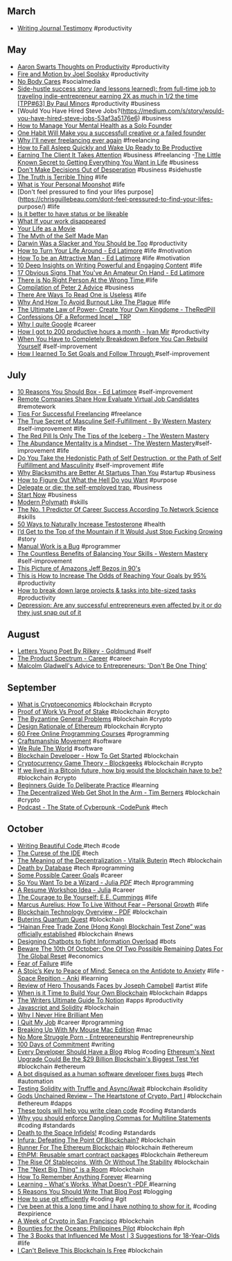 ## March
- [Writing Journal Testimony](https://www.lds.org/ensign/2008/04/my-journal-my-testimony?lang=eng) #productivity
## May
- [Aaron Swarts Thoughts on Productivity](http://www.aaronsw.com/weblog/productivity) #productivity
- [Fire and Motion by Joel Spolsky](https://www.joelonsoftware.com/2002/01/06/fire-and-motion/) #productivity
- [No Body Cares](http://florentcrivello.com/index.php/2018/05/20/nobody-cares/) #socialmedia
- [Side-hustle success story (and lessons learned): from full-time job to traveling indie-entrepreneur earning 2X as much in 1/2 the time [TPP#63] By Paul Minors](https://paulminors.com/side-hustle-success-story/) #productivity #business
- [Would You Have Hired Steve Jobs?(https://medium.com/s/story/would-you-have-hired-steve-jobs-53af3a5176e6) #business
- [How to Manage Your Mental Health as a Solo Founder](https://medium.com/@robynvinter/how-to-manage-your-mental-health-as-a-solo-founder-e1305ceac1da)
- [One Habit Will Make you a successfull creative or a failed founder](https://medium.com/swlh/one-habit-will-make-you-a-successful-creative-or-a-failed-founder-cc4e2d0db66f) 
- [Why I'll never freelancing ever again](https://medium.com/swlh/why-ill-never-f-freelance-ever-again-4325889492df) #freelancing
- [How to Fall Asleep Quickly and Wake Up Ready to Be Productive](https://betterhumans.coach.me/how-to-fall-asleep-quickly-and-wake-up-ready-to-be-productive-cd7eadad010d)
- [Earning The Client It Takes Attention](https://medium.com/@jhubbel/earning-the-client-it-takes-attention-8b95178cde19) #business #freelancing
-[The Little Known Secret to Getting Everything You Want in Life](https://medium.com/the-mission/a-little-known-secret-to-getting-everything-you-want-in-life-1264612d4c4d) #business
- [Don't Make Decisions Out of Desperation](https://chrisguillebeau.com/dont-make-decisions-out-of-desperation/) #business #sidehustle
- [The Truth is Terrible Thing](https://chrisguillebeau.com/the-truth-is-a-terrible-thing/) #life
- [What is Your Personal Moonshot](https://chrisguillebeau.com/what-is-your-personal-moonshot/) #life
- [Don't feel pressured to find your lifes purpose](https://chrisguillebeau.com/dont-feel-pressured-to-find-your-lifes- purpose/) #life
- [Is it better to have status or be likeable](https://chrisguillebeau.com/is-it-better-to-have-status-or-be-likable/)
- [What If your work disappeared](https://chrisguillebeau.com/what-if-your-work-disappeared/)
- [Your Life as a Movie](https://chrisguillebeau.com/your-life-as-a-movie)
- [The Myth of the Self Made Man](https://chrisguillebeau.com/the-myth-of-the-self-made-man/)
- [Darwin Was a Slacker and You Should be Too](http://nautil.us/issue/46/balance/darwin-was-a-slacker-and-you-should-be-too) #productivity
- [How to Turn Your Life Around - Ed Latimore](https://edlatimore.com/how-to-turn-your-life-around/) #life #motivation
- [How To be an Attractive Man - Ed Latimore](https://edlatimore.com/how-to-be-an-attractive-man/) #life #motivation
- [10 Deep Insights on Writing Powerful and Engaging Content](https://edlatimore.com/10-deep-insights-on-writing-powerful-and-engaging-content/) #life
- [17 Obvious Signs That You've An Amateur On Hand - Ed Latimore](https://edlatimore.com/17-obvious-signs-that-youve-got-an-amateur-on-hand/)
- [There is No Right Person At the Wrong Time ](https://medium.com/@krisgage/there-is-no-right-person-wrong-time-494e8778d0ed) #life
- [Compilation of Peter 2 Advice](https://www.thefastlaneforum.com/community/threads/compilation-of-peter2-advice-must-read.18928/) #business
- [There Are Ways To Read One is Useless](https://medium.com/personal-growth/there-are-two-ways-to-read-one-is-useless-cc152cf4f51b) #life
- [Why And How To Avoid Burnout Like The Plague](https://theascent.pub/why-and-how-to-avoid-burnout-like-the-plague-d66a74ffac20) #life 
- [The Ultimate Law of Power- Create Your Own Kingdome - TheRedPill](https://www.reddit.com/r/TheRedPill/comments/8syo86/the_ultimate_law_of_power_create_your_own_kingdom/)
- [Confessions OF a Reformed Incel _ TRP](https://whoism3.wordpress.com/2012/11/17/confessions-of-a-reformed-incel/)
- [Why I quite Google](https://mtlynch.io/why-i-quit-google/) #career
- [How I got to 200 productive hours a month - Ivan Mir](https://www.indiehackers.com/@ivm/a8fff164a9) #productivity
- [When You Have to Completely Breakdown Before You Can Rebuild Yourself](http://www.theemotionmachine.com/when-you-have-to-completely-breakdown-before-you-can-rebuild-yourself/) #self-improvement
- [How I learned To Set Goals and Follow Through ](https://www.reddit.com/r/NonZeroDay/comments/8j3lo5/how_i_learned_to_set_goals_and_follow_through/) #self-improvement
 ## July
- [10 Reasons You Should Box - Ed Latimore](https://edlatimore.com/10-reasons-you-should-box/) #self-improvement
- [Remote Companies Share How Evaluate Virtual Job Candidates](https://remote.co/remote-companies-share-how-evaluate-virtual-job-candidates) #remotework
- [Tips For Successful Freelancing](https://www.reddit.com/r/typicalprogrammer/comments/66ve5c/tips_for_successful_freelancing/) #freelance
- [The True Secret of Masculine Self-Fulfillment - By Western Mastery](http://www.westernmastery.com/2018/07/05/secret-masculine-fulfillment/) #self-improvement #life
- [The Red Pill Is Only The Tips of the Iceberg - The Western Mastery](http://www.westernmastery.com/2017/05/27/the-red-pill-is-only-the-tip-of-the-iceberg/)
- [The Abundance Mentality is a Mindset - The Western Mastery](http://www.westernmastery.com/2017/05/21/the-abundance-mentality-is-a-life-mindset/)#self-improvement #life
- [Do You Take the Hedonistic Path of Self Destruction, or the Path of Self Fulfillment and Masculinity](http://www.westernmastery.com/2017/05/07/take-hedonistic-path-self-destruction-path-self-fulfillment-masculinity/) #self-improvement #life
- [Why Blacksmiths are Better At Startups Than You](https://medium.com/swlh/why-blacksmiths-are-better-at-startups-than-you-dcbffe5c004c) #startup #business
- [How to Figure Out What the Hell Do you Want](https://medium.com/the-mission/how-to-figure-out-what-the-hell-you-want-to-do-with-your-life-11093936a4ba) #purpose
- [Delegate or die: the self-employed trap.](https://sivers.org/delegate) #business
- [Start Now](https://sivers.org/startnow) #business
- [Modern Polymath](https://medium.com/the-mission/modern-polymath-81f882ce52db) #skills
- [The No. 1 Predictor Of Career Success According To Network Science](https://medium.com/the-mission/the-number-one-predictor-of-career-success-according-to-network-science) #skills
- [50 Ways to Naturally Increase Testosterone](https://alexanderjuanantoniocortes.com/50-ways-to-naturally-increase-testosterone/) #health
- [I’d Get to the Top of the Mountain if It Would Just Stop Fucking Growing](https://medium.com/cuepoint/id-get-to-the-top-of-the-mountain-if-it-would-just-stop-fucking-growing-252af2a6504b) #story
- [Manual Work is a Bug](https://queue.acm.org/detail.cfm?id=3197520) #programmer
- [The Countless Benefits of Balancing Your Skills - Western Mastery](http://www.westernmastery.com/2017/01/19/the-countless-benefits-of-balancing-your-skills/) #self-improvement
- [This Picture of Amazons Jeff Bezos in 90's](https://medium.com/@thiagoko/this-picture-of-amazons-jeff-bezos-in-the-90-s-will-help-you-gain-some-much-needed-perspective-685e8a412548?sk=08f5c9413ffbd1131d6e10c354547644)
- [This is How to Increase The Odds of Reaching Your Goals by 95%](https://medium.com/the-mission/the-accountability-effect-a-simple-way-to-achieve-your-goals-and-boost-your-performance-8a07c76ef53a) #productivity
- [How to break down large projects & tasks into bite-sized tasks](https://blog.amazingmarvin.com/break-large-projects-tasks-bite-sized-tasks/) #productivity
- [Depression: Are any successful entrepreneurs even affected by it or do they just snap out of it ](https://www.thefastlaneforum.com/community/threads/depression-are-any-successful-entrepreneurs-even-affected-by-it-or-do-they-just-snap-out-of-it.83638/)
## August
- [Letters Young Poet By Rilkey - Goldmund](https://goldmundunleashed.com/letters-young-poet-rilke/) #self
- [The Product Spectrum - Career](https://medium.com/my-thoughts-7/the-product-spectrum-bb2084b6f5b3) #career
- [Malcolm Gladwell's Advice to Entrepreneurs: 'Don't Be One Thing'](https://www.entrepreneur.com/article/317458)
## September
- [What is Cryptoeconomics](https://blockgeeks.com/guides/what-is-cryptoeconomics/) #blockchain #crypto
- [Proof of Work Vs Proof of Stake](https://blockgeeks.com/guides/proof-of-work-vs-proof-of-stake/) #blockchain #crypto
- [The Byzantine General Problems](https://medium.com/all-things-ledger/the-byzantine-generals-problem-168553f31480) #blockchain #crypto
- [Design Rationale of Ethereum](https://github.com/ethereum/wiki/wiki/Design-Rationale) #blockchain #crypto
- [60 Free Online Programming Courses](https://medium.com/quick-code/60-free-online-programming-courses-you-must-take-this-week-ccf939e442f5) #programming
- [Craftsmanship Movement](https://blog.cleancoder.com/uncle-bob/2018/08/28/CraftsmanshipMovement.html) #software
- [We Rule The World](https://blog.cleancoder.com/uncle-bob/2014/11/15/WeRuleTheWorld.html) #software
- [Blockchain Developer - How To Get Started](https://dev.to/air1/blockchain-developer---how-to-get-started-ai2) #blockchain
- [Cryptocurrency Game Theory - Blockgeeks](https://blockgeeks.com/guides/cryptocurrency-game-theory/) #blockchain #crypto
- [If we lived in a Bitcoin future, how big would the blockchain have to be?](https://hackernoon.com/if-we-lived-in-a-bitcoin-future-how-big-would-the-blockchain-have-to-be-bd07b282416f) #blockchain #crypto
- [Beginners Guide To Deliberate Practice](https://jamesclear.com/beginners-guide-deliberate-practice) #learning
- [The Decentralized Web Get Shot In the Arm - Tim Berners](https://www.adweek.com/digital/the-decentralized-web-gets-a-shot-in-the-arm-from-tim-berners-lees-new-platform-solid/) #blockchain #crypto
- [Podcast - The State of Cyberpunk -CodePunk](https://codepunk.io/codepunk-028-the-state-of-cyberpunk/) #tech
## October
- [Writing Beautiful Code ](https://dev.to/restoreddev/writing-beautiful-code-10p6) #tech #code
- [The Curese of the IDE](https://dev.to/codemouse92/the-curse-of-the-ide-3j7n) #tech
- [The Meaning of the Decentralization - Vitalik Buterin](https://medium.com/@VitalikButerin/the-meaning-of-decentralization-a0c92b76a274) #tech #blockchain
- [Death by Database](https://ovid.github.io/articles/death-by-database.html) #tech #programming
- [Some Possible Career Goals](https://jvns.ca/blog/2018/09/30/some-possible-career-goals/) #career
- [So You Want To be a Wizard - Julia *PDF*](https://jvns.ca/wizard-zine.pdf) #tech #programming
- [A Resume Workshop Idea - Julia](https://jvns.ca/blog/2014/02/23/a-resume-workshop-idea/) #career
- [The Courage to Be Yourself: E.E. Cummings](https://www.brainpickings.org/2017/09/25/e-e-cummings-advice/) #life
- [Marcus Aurelius: How To Live Without Fear – Personal Growth](https://medium.com/personal-growth/marcus-aurelius-how-to-live-without-fear-40f7a16b6515) #life
- [Blockchain Technology Overview - PDF](https://nvlpubs.nist.gov/nistpubs/ir/2018/NIST.IR.8202.pdf) #blockchain
- [Buterins Quantum Quest](https://davidgerard.co.uk/blockchain/buterins-quantum-quest/) #blockchain
- [“Hainan Free Trade Zone (Hong Kong) Blockchain Test Zone” was officially established](http://hi.people.com.cn/n2/2018/1008/c231190-32130790.html) #blockchain #news
- [Designing Chatbots to fight Information Overload](https://medium.com/bbc-news-labs/designing-chatbots-to-fight-information-overload-611dea63e107) #bots
- [Beware The 10th Of October: One Of Two Possible Remaining Dates For The Global Reset](https://www.silverdoctors.com/gold/gold-news/beware-the-10th-of-october-one-of-two-possible-remaining-dates-for-the-global-reset/) #economics
- [Fear of Failure](https://montel.io/fear-of-failure/) #life
- [A Stoic’s Key to Peace of Mind: Seneca on the Antidote to Anxiety](https://www.brainpickings.org/2017/08/27/seneca-anxiety/) #life
-[Space Repition - Anki](http://www.gwern.net/Spaced-repetition) #learning
- [Review of Hero Thousands Faces by Joseph Campbell](https://goldmundunleashed.com/review-hero-thousand-faces-joseph-campell/) #artist #life
- [When is it Time to Build Your Own Blockchain](https://hackernoon.com/when-is-it-time-to-build-your-own-blockchain-f3be0a30b826) #blockchain #dapps
- [The Writers Ultimate Guide To Notion](https://medium.com/@ow/the-writers-ultimate-guide-to-notion-6bf90d1cf45b) #apps #productivity
- [Javascript and Solidity](https://blockgeeks.com/guides/javascript-and-solidity/) #blockchain
- [Why I Never Hire Brilliant Men](https://en.wikisource.org/wiki/Why_I_Never_Hire_Brilliant_Men)
- [I Quit My Job](https://dev.to/vnbrs/i-quit-my-job-n96) #career #programming
- [Breaking Up With My Mouse Mac Edition](https://dev.to/gksander/breaking-up-with-my-mouse-mac-edition-49md) #mac
- [No More Struggle Porn - Entrepreneurship](https://medium.com/@nateliason/no-more-struggle-porn-202153a01108) #entrepreneurship
- [100 Days of Commitment](https://dev.to/kylegalbraith/100-days-of-commitment-my-journey-through-a-100daysofwriting-challenge-4kop?utm_source=additional_box&utm_medium=internal&utm_campaign=regular&booster_org=) #writing
- [Every Developer Should Have a Blog](https://medium.freecodecamp.org/every-developer-should-have-a-blog-heres-why-and-how-to-stick-with-it-5fd55a247fbf) #blog #coding
[Ethereum's Next Upgrade Could Be the $29 Billion Blockchain's Biggest Test Yet](https://www.coindesk.com/ethereums-october-upgrade-could-be-29-billion-blockchains-biggest-test-yet/) #blockchain #ethereum
- [A bot disguised as a human software developer fixes bugs](https://www.technologyreview.com/s/612336/a-bot-disguised-as-a-human-software-developer-fixes-bugs/?fbclid=IwAR2kotzIDmUeZHVJPL5ABLBm38w8mRPB1oWvHbGM_h3TROKOjN2At733hM4) #tech #automation
- [Testing Solidity with Truffle and Async/Await](https://medium.com/coinmonks/testing-solidity-with-truffle-and-async-await-396e81c54f93) #blockchain #solidity
- [Gods Unchained Review – The Heartstone of Crypto, Part I](https://zerocrypted.com/gods-unchained-review-the-heartstone-of-crypto-part-i/) #blockchain #ethereum #dapps
- [These tools will help you write clean code](https://medium.freecodecamp.org/these-tools-will-help-you-write-clean-code-da4b5401f68e) #coding #standards
- [Why you should enforce Dangling Commas for Multiline Statements](https://medium.com/@nikgraf/why-you-should-enforce-dangling-commas-for-multiline-statements-d034c98e36f8) #coding #standards
- [Death to the Space Infidels!](https://blog.codinghorror.com/death-to-the-space-infidels/) #coding #standards
- [Infura: Defeating The Point Of Blockchain?](https://www.ethnews.com/infura-defeating-the-point-of-blockchain) #blockchain
- [Runner For The Ethereum Blockchain](https://www.ethnews.com/new-task-runner-for-the-ethereum-blockchain) #blockchain #ethereum
- [EthPM: Reusable smart contract packages](https://medium.com/@gnidan/ethpm-smart-contract-packages-for-developers-81c77481c491) #blockchain #ethereum
- [The Rise Of Stablecoins, With Or Without The Stability](https://www.ethnews.com/the-rise-of-stablecoins-with-or-without-the-stability) #blockchain
- [The "Next Big Thing" is a Room](https://phenomenalworld.org/metaresearch/the-next-big-thing-is-a-room) #blockchain
- [How To Remember Anything Forever](https://ncase.me/remember/) #learning
- [Learning - What's Works, What Doesn't -PDF ](http://tlcp.depaultla.org/wp-content/uploads/sites/2/2015/05/Dunlosky-et-al-2013-What-Works-What-Doesnt.pdf) #learning
- [5 Reasons You Should Write That Blog Post](https://dev.to/kaydacode/5-reasons-you-should-write-that-blog-post-24ib) #blogging
- [How to use git efficiently](https://dev.to/adityasridhar/how-to-use-git-efficiently-2pfa) #coding #git
- [I've been at this a long time and I have nothing to show for it.](https://dev.to/nandoblanco/ive-been-at-this-a-long-time-and-i-have-nothing-to-show-for-it-13a8) #coding #expirience
- [A Week of Crypto in San Francisco](https://blog.coinbase.com/a-week-of-crypto-in-san-francisco-4502421a59f3) #blockchain
- [Bounties for the Oceans: Philippines Pilot](https://medium.com/bounties-network/bounties-for-the-oceans-philippines-pilot-db4319b0012) #blockchain #ph 
- [The 3 Books that Influenced Me Most | 3 Suggestions for 18-Year-Olds](https://medium.com/@aidangoltra/the-3-books-that-influenced-me-most-3-suggestions-for-18-year-olds-4943eeda2691) #life
- [I Can't Believe This Blockchain Is Free](https://www.coindesk.com/i-cant-believe-this-blockchain-is-free/) #blockchain
